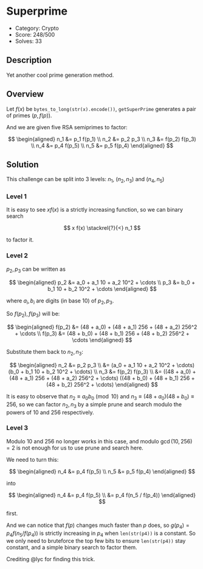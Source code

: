 # Superprime

* Category: Crypto
* Score: 248/500
* Solves: 33

## Description

Yet another cool prime generation method.

## Overview

Let $f(x)$ be `bytes_to_long(str(x).encode())`, `getSuperPrime` generates a pair of primes $(p, f(p))$.

And we are given five RSA semiprimes to factor:

$$
\begin{aligned}
n_1 &= p_1 f(p_1) \\
n_2 &= p_2 p_3 \\
n_3 &= f(p_2) f(p_3) \\
n_4 &= p_4 f(p_5) \\
n_5 &= p_5 f(p_4)
\end{aligned}
$$

## Solution

This challenge can be split into 3 levels: $n_1$, $(n_2, n_3)$ and $(n_4, n_5)$

### Level 1

It is easy to see $x f(x)$ is a strictly increasing function, so we can binary search

$$
x f(x) \stackrel{?}{<} n_1
$$

to factor it.

### Level 2

$p_2, p_3$ can be written as

$$
\begin{aligned}
p_2 &= a_0 + a_1 10 + a_2 10^2 + \cdots \\
p_3 &= b_0 + b_1 10 + b_2 10^2 + \cdots
\end{aligned}
$$

where $a_i, b_i$ are digits (in base 10) of $p_2, p_3$.

So $f(p_2), f(p_3)$ will be:

$$
\begin{aligned}
f(p_2) &= (48 + a_0) + (48 + a_1) 256 + (48 + a_2) 256^2 + \cdots \\
f(p_3) &= (48 + b_0) + (48 + b_1) 256 + (48 + b_2) 256^2 + \cdots
\end{aligned}
$$

Substitute them back to $n_2, n_3$:

$$
\begin{aligned}
n_2 &= p_2 p_3 \\
    &= (a_0 + a_1 10 + a_2 10^2 + \cdots) (b_0 + b_1 10 + b_2 10^2 + \cdots) \\
n_3 &= f(p_2) f(p_3) \\
    &= ((48 + a_0) + (48 + a_1) 256 + (48 + a_2) 256^2 + \cdots) ((48 + b_0) + (48 + b_1) 256 + (48 + b_2) 256^2 + \cdots)
\end{aligned}
$$

It is easy to observe that $n_2 \equiv a_0 b_0 \pmod{10}$ and $n_3 \equiv (48+a_0) (48+b_0) \equiv{256}$, so we can factor $n_2, n_3$ by a simple prune and search modulo the powers of $10$ and $256$ respectively.

### Level 3

Modulo $10$ and $256$ no longer works in this case, and modulo $\gcd(10, 256) = 2$ is not enough for us to use prune and search here.

We need to turn this:

$$
\begin{aligned}
n_4 &= p_4 f(p_5) \\
n_5 &= p_5 f(p_4)
\end{aligned}
$$

into

$$
\begin{aligned}
n_4 &= p_4 f(p_5) \\
    &= p_4 f(n_5 / f(p_4))
\end{aligned}
$$

first.

And we can notice that $f(p)$ changes much faster than $p$ does, so $g(p_4) = p_4 f(n_5 / f(p_4))$ is strictly increasing in $p_4$ when `len(str(p4))` is a constant. So we only need to bruteforce the top few bits to ensure `len(str(p4))` stay constant, and a simple binary search to factor them.

Crediting @lyc for finding this trick.
